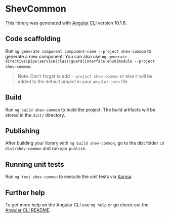 # ShevCommon

This library was generated with [Angular CLI](https://github.com/angular/angular-cli) version 10.1.6.

## Code scaffolding

Run `ng generate component component-name --project shev-common` to generate a new component. You can also use `ng generate directive|pipe|service|class|guard|interface|enum|module --project shev-common`.
> Note: Don't forget to add `--project shev-common` or else it will be added to the default project in your `angular.json` file. 

## Build

Run `ng build shev-common` to build the project. The build artifacts will be stored in the `dist/` directory.

## Publishing

After building your library with `ng build shev-common`, go to the dist folder `cd dist/shev-common` and run `npm publish`.

## Running unit tests

Run `ng test shev-common` to execute the unit tests via [Karma](https://karma-runner.github.io).

## Further help

To get more help on the Angular CLI use `ng help` or go check out the [Angular CLI README](https://github.com/angular/angular-cli/blob/master/README.md).
